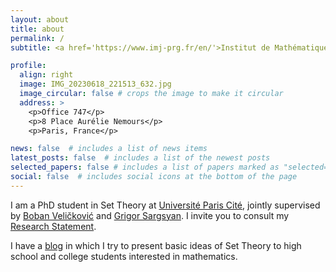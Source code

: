 ```yaml
---
layout: about
title: about
permalink: /
subtitle: <a href='https://www.imj-prg.fr/en/'>Institut de Mathématiques de Jussieu-Paris Rive Gauche</a><br>kasum@imj-prg.fr</a>

profile:
  align: right
  image: IMG_20230618_221513_632.jpg
  image_circular: false # crops the image to make it circular
  address: >
    <p>Office 747</p>
    <p>8 Place Aurélie Nemours</p>
    <p>Paris, France</p>

news: false  # includes a list of news items
latest_posts: false  # includes a list of the newest posts
selected_papers: false # includes a list of papers marked as "selected={true}"
social: false  # includes social icons at the bottom of the page
---
```


I am a PhD student in Set Theory at <a href='https://u-paris.fr/'>Université Paris Cité</a>, jointly supervised by <a href='#'>Boban Veličković</a> and <a href='https://grigorsarg.github.io/'>Grigor Sargsyan</a>.
I invite you to consult my <a href = 'https://drive.google.com/file/d/15cJNKzZGnFFm6hBUXmzz5oNLP-en-JEe/view?usp=sharing'>Research Statement</a>.

I have a <a href='https://obradkasum.blogspot.com/'>blog</a> in which I try to present basic ideas of Set Theory to high school and college students interested in mathematics.
